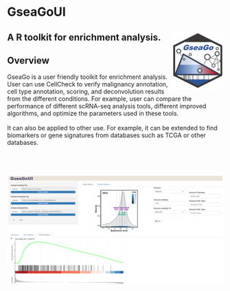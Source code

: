 # GseaGoUI
## A R toolkit for enrichment analysis.  <img src="Fig/GSEAGO.png" align="right" width="120" />
## Overview
GseaGo is a user friendly toolkit for enrichment analysis.
<br> User can use CellCheck to verify malignancy annotation, cell type annotation, scoring, and deconvolution results from the different conditions. For example, user can compare the performance of different scRNA-seq analysis tools, different improved algorithms, and optimize the parameters used in these tools.
<br> 
<br> It can also be applied to other use. For example, it can be extended to find biomarkers or gene signatures from databases such as TCGA or other databases.

<br> 
<br> 
<br> 
<img src="Fig/Result1.png">
<br> 
<br>
